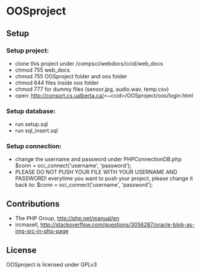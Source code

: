 # OOSproject

## Setup

### Setup project:
- clone this project under /compsci/webdocs/ccid/web_docs
- chmod 755 web_docs
- chmod 755 OOSproject folder and oos folder
- chmod 644 files inside oos folder
- chmod 777 for dummy files (sensor.jpg, audio.wav, temp.csv)
- open: http://consort.cs.ualberta.ca/<~ccid>/OOSproject/oos/login.html

### Setup database: 
- run setup.sql
- run sql_insert.sql

### Setup connection:
- change the username and password under PHPConnectionDB.php
  $conn = oci_connect('username', 'password');
- PLEASE DO NOT PUSH YOUR FILE WITH YOUR USERNAME AND PASSWORD!
  everytime you want to push your project, please change it back to:
  $conn = oci_connect('username', 'password');

## Contributions
- The PHP Group, http://php.net/manual/en
- ircmaxell, http://stackoverflow.com/questions/3056287/oracle-blob-as-img-src-in-php-page

## License
OOSproject is licensed under GPLv3
